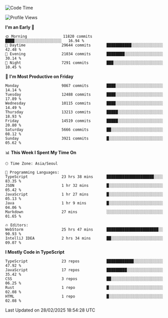 <!--START_SECTION:waka-->
![Code Time](http://img.shields.io/badge/Code%20Time-7%2C370%20hrs%2050%20mins-blue)

![Profile Views](http://img.shields.io/badge/Profile%20Views-0-blue)

**I'm an Early 🐤** 

```text
🌞 Morning                11820 commits       ████░░░░░░░░░░░░░░░░░░░░░   16.94 % 
🌆 Daytime                29644 commits       ███████████░░░░░░░░░░░░░░   42.48 % 
🌃 Evening                21034 commits       ████████░░░░░░░░░░░░░░░░░   30.14 % 
🌙 Night                  7291 commits        ███░░░░░░░░░░░░░░░░░░░░░░   10.45 % 
```
📅 **I'm Most Productive on Friday** 

```text
Monday                   9867 commits        ████░░░░░░░░░░░░░░░░░░░░░   14.14 % 
Tuesday                  12488 commits       ████░░░░░░░░░░░░░░░░░░░░░   17.89 % 
Wednesday                10115 commits       ████░░░░░░░░░░░░░░░░░░░░░   14.49 % 
Thursday                 13213 commits       █████░░░░░░░░░░░░░░░░░░░░   18.93 % 
Friday                   14519 commits       █████░░░░░░░░░░░░░░░░░░░░   20.80 % 
Saturday                 5666 commits        ██░░░░░░░░░░░░░░░░░░░░░░░   08.12 % 
Sunday                   3921 commits        █░░░░░░░░░░░░░░░░░░░░░░░░   05.62 % 
```


📊 **This Week I Spent My Time On** 

```text
🕑︎ Time Zone: Asia/Seoul

💬 Programming Languages: 
TypeScript               23 hrs 38 mins      █████████████████████░░░░   83.35 % 
JSON                     1 hr 32 mins        █░░░░░░░░░░░░░░░░░░░░░░░░   05.42 % 
JavaScript               1 hr 27 mins        █░░░░░░░░░░░░░░░░░░░░░░░░   05.13 % 
Java                     1 hr 9 mins         █░░░░░░░░░░░░░░░░░░░░░░░░   04.06 % 
Markdown                 27 mins             ░░░░░░░░░░░░░░░░░░░░░░░░░   01.65 % 

🔥 Editors: 
WebStorm                 25 hrs 47 mins      ███████████████████████░░   90.93 % 
IntelliJ IDEA            2 hrs 34 mins       ██░░░░░░░░░░░░░░░░░░░░░░░   09.07 % 
```

**I Mostly Code in TypeScript** 

```text
TypeScript               23 repos            ████████████░░░░░░░░░░░░░   47.92 % 
JavaScript               17 repos            █████████░░░░░░░░░░░░░░░░   35.42 % 
CSS                      3 repos             ██░░░░░░░░░░░░░░░░░░░░░░░   06.25 % 
Rust                     1 repo              █░░░░░░░░░░░░░░░░░░░░░░░░   02.08 % 
HTML                     1 repo              █░░░░░░░░░░░░░░░░░░░░░░░░   02.08 % 
```




 Last Updated on 28/02/2025 18:54:28 UTC
<!--END_SECTION:waka-->
